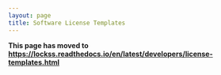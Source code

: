 ```yaml
---
layout: page
title: Software License Templates
---
```


**This page has moved to <https://lockss.readthedocs.io/en/latest/developers/license-templates.html>**

